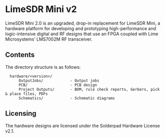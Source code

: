 # LimeSDR Mini v2

LimeSDR Mini 2.0 is an upgraded, drop-in replacement for LimeSDR Mini, a hardware platform for developing and prototyping high-performance and logic-intensive digital and RF designs that use an FPGA coupled with Lime Microsystems’ LMS7002M RF transceiver.

## Contents

The directory structure is as follows:

      hardware/<version>/
          OutputJobs/            - Output jobs
          PCB/                   - PCB design
          Project Outputs/       - BOM, rule check reports, Gerbers, pick & place files, PDFs
          Schematics/            - Schematic diagrams

## Licensing

The hardware designs are licensed under the Solderpad Hardware License v2.1.

